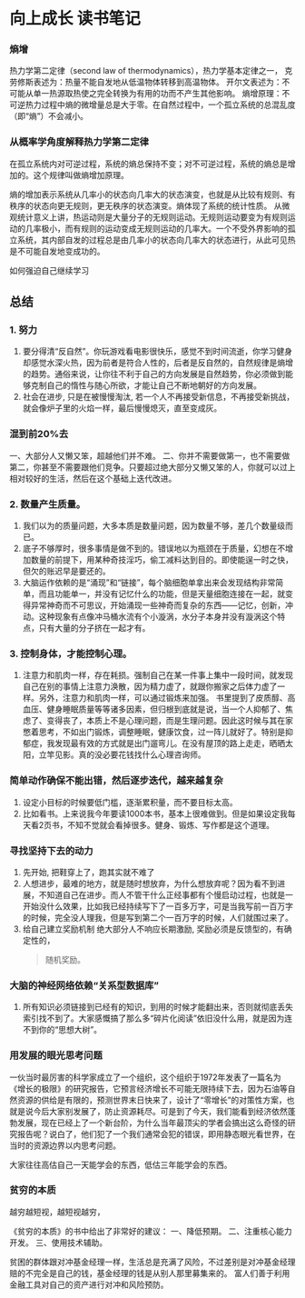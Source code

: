 # 向上成长 读书笔记

### 熵增

热力学第二定律（second law of thermodynamics），热力学基本定律之一，
克劳修斯表述为：热量不能自发地从低温物体转移到高温物体。
开尔文表述为：不可能从单一热源取热使之完全转换为有用的功而不产生其他影响。
熵增原理：不可逆热力过程中熵的微增量总是大于零。在自然过程中，一个孤立系统的总混乱度（即“熵”）不会减小。

### 从概率学角度解释热力学第二定律

在孤立系统内对可逆过程，系统的熵总保持不变；对不可逆过程，系统的熵总是增加的。这个规律叫做熵增加原理。

熵的增加表示系统从几率小的状态向几率大的状态演变，也就是从比较有规则、有秩序的状态向更无规则，更无秩序的状态演变。熵体现了系统的统计性质。
从微观统计意义上讲，热运动则是大量分子的无规则运动。无规则运动要变为有规则运动的几率极小，而有规则的运动变成无规则运动的几率大。一个不受外界影响的孤立系统，其内部自发的过程总是由几率小的状态向几率大的状态进行，从此可见热是不可能自发地变成功的。

如何强迫自己继续学习

## 总结

### 1. 努力

   1. 要分得清“反自然”。你玩游戏看电影很快乐，感觉不到时间流逝，你学习健身却感觉水深火热，因为前者是符合人性的，后者是反自然的，自然规律是熵增的趋势。通俗来说，让你往不利于自己的方向发展是自然趋势，你必须做到能够克制自己的惰性与随心所欲，才能让自己不断地朝好的方向发展。
   2. 社会在进步, 只是在被慢慢淘汰, 若一个人不再接受新信息，不再接受新挑战，就会像炉子里的火焰一样，最后慢慢熄灭，直至变成灰。

### 混到前20%去

一、大部分人又懒又笨，超越他们并不难。
二、你并不需要做第一，也不需要做第二，你甚至不需要跟他们竞争。只要超过绝大部分又懒又笨的人，你就可以过上相对较好的生活，然后在这个基础上迭代改进。

### 2. 数量产生质量。

   1. 我们以为的质量问题，大多本质是数量问题，因为数量不够，差几个数量级而已。
   2. 底子不够厚时，很多事情是做不到的。错误地以为瓶颈在于质量，幻想在不增加数量的前提下，用某种奇技淫巧，偷工减料达到目的。即使能逞一时之快，但欠的账迟早是要还的。
   3. 大脑运作依赖的是“涌现”和“链接”，每个脑细胞单拿出来会发现结构非常简单，而且功能单一，并没有记忆什么的功能，但是天量细胞连接在一起，就变得异常神奇而不可思议，开始涌现一些神奇而复杂的东西——记忆，创新，冲动。这种现象有点像冲马桶水流有个小漩涡，水分子本身并没有漩涡这个特点，只有大量的分子挤在一起才有。

### 3. 控制身体，才能控制心理。

1. 注意力和肌肉一样，存在耗损。强制自己在某一件事上集中一段时间，就发现自己在别的事情上注意力涣散，因为精力虚了，就跟你搬家之后体力虚了一样。另外，注意力和肌肉一样，可以通过锻炼来加强。
书里提到了皮质醇、高血压、健身睡眠质量等等诸多因素，但归根到底就是说，当一个人抑郁了、焦虑了、变得丧了，本质上不是心理问题，而是生理问题。因此这时候与其在家憋着思考，不如出门锻炼，调整睡眠，健康饮食，过一阵儿就好了。特别是抑郁症，我发现最有效的方式就是出门遛弯儿。在没有屋顶的路上走走，晒晒太阳，立竿见影。真的没必要花钱找什么心理咨询师。 

### 简单动作确保不能出错，然后逐步迭代，越来越复杂

1. 设定小目标的时候要低门槛，逐渐累积量，而不要目标太高。
2. 比如看书。上来说我今年要读1000本书，基本上很难做到。但是如果设定我每天看2页书，不知不觉就会看掉很多。健身、锻炼、写作都是这个道理。

### 寻找坚持下去的动力

1. 先开始, 把鞋穿上了，跑其实就不难了
2. 人想进步，最难的地方，就是随时想放弃，为什么想放弃呢？因为看不到进展，不知道自己在进步。而人不管干什么正经事都有个慢启动过程，也就是一开始没什么效果，比如我已经持续写下了一百多万字，可是当我写前一百万字的时候，完全没人理我，但是写到第二个一百万字的时候，人们就围过来了。
3. 给自己建立奖励机制
   绝大部分人不响应长期激励, 奖励必须是反馈型的，有确定性的，
   > 随机奖励。

### 大脑的神经网络依赖“关系型数据库”

1. 所有知识必须链接到已经有的知识，到用的时候才能翻出来，否则就彻底丢失索引找不到了。大家感慨搞了那么多“碎片化阅读”依旧没什么用，就是因为连不到你的“思想大树”。

### 用发展的眼光思考问题

一伙当时最厉害的科学家成立了一个组织，这个组织于1972年发表了一篇名为《增长的极限》的研究报告，它预言经济增长不可能无限持续下去，因为石油等自然资源的供给是有限的，预测世界末日快来了，设计了“零增长”的对策性方案，也就是说今后大家别发展了，防止资源耗尽。可是到了今天，我们能看到经济依然蓬勃发展，现在已经上了一个新台阶，为什么当年最顶尖的学者会搞出这么奇怪的研究报告呢？说白了，他们犯了一个我们通常会犯的错误，即用静态眼光看世界，在当时的资源边界以内思考问题。

大家往往高估自己一天能学会的东西，低估三年能学会的东西。

### 贫穷的本质

越穷越短视，越短视越穷，

《贫穷的本质》的书中给出了非常好的建议：
一、降低预期。
二、注重核心能力开发。
三、使用技术辅助。

贫困的群体跟对冲基金经理一样，生活总是充满了风险，不过差别是对冲基金经理赔的不完全是自己的钱，基金经理的钱是从别人那里募集来的。
富人们善于利用金融工具对自己的资产进行对冲和风险预防。



